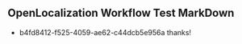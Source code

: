 ## OpenLocalization Workflow Test MarkDown
* b4fd8412-f525-4059-ae62-c44dcb5e956a thanks!

<!--HONumber=Dec16_HO1-->


